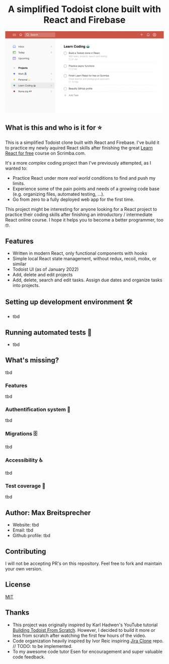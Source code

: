 <h1 align="center">A simplified Todoist clone built with React and Firebase</h1>

![Todoist Clone Screenshot](todoist-clone-preview.png)

## What is this and who is it for ⭐

This is a simplified Todoist clone built with React and Firebase.
I've build it to practice my newly aquired React skills after finishing the great [Learn React for free](https://scrimba.com/learn/learnreact) course on Scrimba.com.

It's a more _complex_ coding project than I've previously attempted, as I wanted to:

- Practice React under more _real world_ conditions to find and push my limits.
- Experience some of the pain points and needs of a growing code base (e.g. organizing files, automated testing, ...).
- Go from zero to a fully deployed web app for the first time.

This project might be interesting for anyone looking for a React project to practice their coding skills after finishing an introductory / intermediate React online course. I hope it helps you to become a better programmer, too 🤓.

## Features

- Written in modern React, only functional components with hooks
- Simple local React state management, without redux, recoil, mobx, or similar
- Todoist UI (as of January 2022)
- Add, delete and edit projects
- Add, delete, search and edit tasks. Assign due dates and organize tasks into projects.

## Setting up development environment 🛠

- tbd

## Running automated tests 🚥

- tbd

## What's missing?

tbd

### Features

tbd

### Authentification system 🔐

tbd

### Migrations 🗄

tbd

### Accessibility ♿

tbd

### Test coverage 🧪

tbd

## Author: Max Breitsprecher

- Website: tbd
- Email: tbd
- Github profile: tbd

## Contributing

I will not be accepting PR's on this repository. Feel free to fork and maintain your own version.

## License

[MIT](https://opensource.org/licenses/MIT)

## Thanks

- This project was originally inspired by Karl Hadwen's YouTube tutorial [Building Todoist From Scratch](https://youtu.be/HgfA4W_VjmI). However, I decided to build it more or less from scratch after watching the first few hours of the video.
- Code organization heavily inspired by Ivor Reic inspiring [Jira Clone](https://github.com/oldboyxx/jira_clone/tree/190dfcd9dc62189a2852acf8e9e7869178a8008c) repo. // TODO: to be implemented.
- To my awesome code tutor Esen for encouragement and super valuable code feedback.
